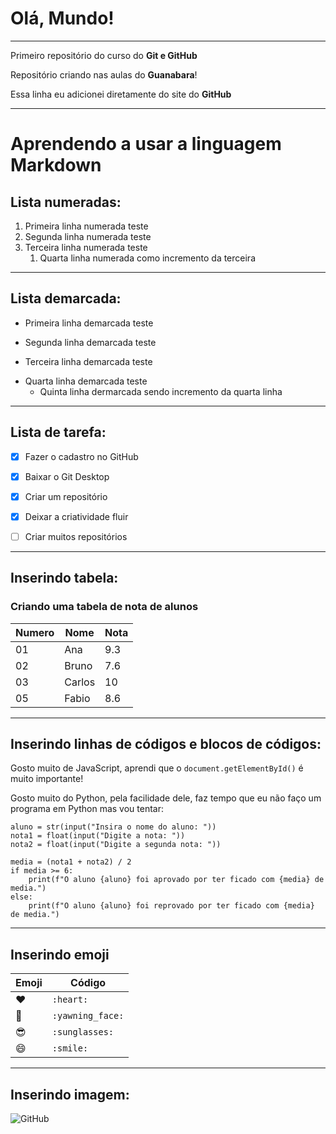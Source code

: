 # Olá, Mundo!
***
Primeiro repositório do curso do **Git e GitHub**

Repositório criando nas aulas do **Guanabara**!

Essa linha eu adicionei diretamente do site do **GitHub**
***
# **Aprendendo a usar a linguagem Markdown**

## Lista numeradas:
1. Primeira linha numerada teste
2. Segunda linha numerada teste
3. Terceira linha numerada teste
   1. Quarta linha numerada como incremento da terceira

***

## Lista demarcada:
* Primeira linha demarcada teste
- Segunda linha demarcada teste
* Terceira linha demarcada teste
- Quarta linha demarcada teste 
   * Quinta linha dermarcada sendo incremento da quarta linha

***

## Lista de tarefa:
- [x] Fazer o cadastro no GitHub
* [x] Baixar o Git Desktop
- [x] Criar um repositório
* [x] Deixar a criatividade fluir
- [ ] Criar muitos repositórios

***

## Inserindo tabela:
### Criando uma tabela de nota de alunos
Numero | Nome | Nota
---|---|---|
01 | Ana | 9.3
02 | Bruno | 7.6
03 | Carlos | 10
05 | Fabio | 8.6

***

## Inserindo linhas de códigos e blocos de códigos:
Gosto muito de JavaScript, aprendi que o `document.getElementById()` é muito importante!

Gosto muito do Python, pela facilidade dele, faz tempo que eu não faço um programa em Python mas vou tentar:
```
aluno = str(input("Insira o nome do aluno: "))
nota1 = float(input("Digite a nota: "))
nota2 = float(input("Digite a segunda nota: "))

media = (nota1 + nota2) / 2
if media >= 6:
    print(f"O aluno {aluno} foi aprovado por ter ficado com {media} de media.")
else:
    print(f"O aluno {aluno} foi reprovado por ter ficado com {media} de media.") 
```
***

## Inserindo emoji
Emoji | Código
---|---|
:heart: | `:heart:`
:yawning_face: | `:yawning_face:`
:sunglasses: | `:sunglasses:`
:smile: | `:smile:`

***

## Inserindo imagem:
![GitHub](https://t.ctcdn.com.br/JyYOtyrVhIK_AagtBY2lKWT4otg=/135x0:1858x971/512x288/smart/filters:format(webp)/i329956.jpeg)